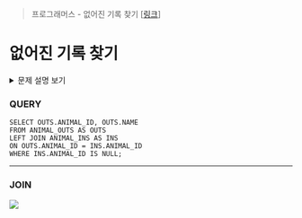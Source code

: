 > 프로그래머스 - 없어진 기록 찾기 [[링크](https://school.programmers.co.kr/learn/courses/30/lessons/59042)]

# 없어진 기록 찾기

<details markdown ="1">
<summary>문제 설명 보기</summary>
<img src="https://user-images.githubusercontent.com/86038910/186558810-636c4666-ce10-46fe-891e-e2f0f633b40f.png">
<img src="https://user-images.githubusercontent.com/86038910/186558847-34954c55-9985-4208-9497-a11a73359fa6.png">
</details>

### QUERY
```MYSQL
SELECT OUTS.ANIMAL_ID, OUTS.NAME
FROM ANIMAL_OUTS AS OUTS
LEFT JOIN ANIMAL_INS AS INS
ON OUTS.ANIMAL_ID = INS.ANIMAL_ID
WHERE INS.ANIMAL_ID IS NULL;
```
------------------------------------------------------------------------------------------------------------------

### JOIN

<img src = "https://velog.velcdn.com/images%2Fpm1100tm%2Fpost%2Faad30135-f344-4aa9-9bea-0e89cf7535e1%2FScreen%20Shot%202021-01-15%20at%202.09.40%20PM.png">
